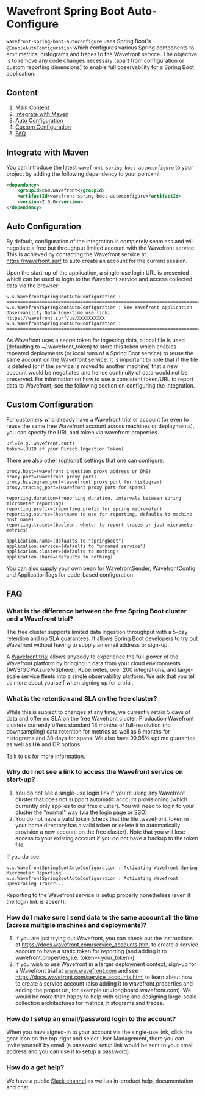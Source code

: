 # Wavefront Spring Boot Auto-Configure

`wavefront-spring-boot-autoconfigure` uses Spring Boot's `@EnableAutoConfiguration` which configures various Spring components to emit metrics, histograms and traces to the Wavefront service. The objective is to remove any code changes necessary (apart from configuration or custom reporting dimensions) to enable full observability for a Spring Boot application. 

## Content

1. [Main Content](https://github.com/wavefrontHQ/wavefront-spring-boot-autoconfigure)
2. [Integrate with Maven](#integrate-with-maven)
3. [Auto Configuration](#auto-configuration)
4. [Custom Configuration](#custom-configuration)
5. [FAQ](#faq)


## Integrate with Maven

You can introduce the latest `wavefront-spring-boot-autoconfigure` to your project by adding the following dependency to your pom.xml

```xml
<dependency>
    <groupId>com.wavefront</groupId>
    <artifactId>wavefront-spring-boot-autoconfigure</artifactId>
    <version>2.0.0</version>
</dependency>
```

## Auto Configuration

By default, configuration of the integration is completely seamless and will negotiate a free but throughput limited account with the Wavefront service. This is achieved by contacting the Wavefront service at https://wavefront.surf to auto create an account for the current session.

Upon the start-up of the application, a single-use login URL is presented which can be used to login to the Wavefront service and access collected data via the browser:

```text
w.s.WavefrontSpringBootAutoConfiguration : ======================================================================================================
w.s.WavefrontSpringBootAutoConfiguration : See Wavefront Application Observability Data (one-time use link): https://wavefront.surf/us/XXXXXXXXXX
w.s.WavefrontSpringBootAutoConfiguration : ======================================================================================================
```

As Wavefront uses a secret token for ingesting data, a local file is used (defaulting to ~/.wavefront_token) to store this token which enables repeated deployments (or local runs of a Spring Boot service) to reuse the same account on the Wavefront service. It is important to note that if the file is deleted (or if the service is moved to another machine) that a new account would be negotiated and hence continuity of data would not be preserved. For information on how to use a consistent token/URL to report data to Wavefront, see the following section on configuring the integration.

## Custom Configuration

For customers who already have a Wavefront trial or account (or even to reuse the same free Wavefront account across machines or deployments), you can specify the URL and token via wavefront.properties.

```properties
url=(e.g. wavefront.surf)
token=(UUID of your Direct Ingestion Token)
```

There are also other (optional) settings that one can configure:

```properties
proxy.host=(wavefront ingestion proxy address or DNS)
proxy.port=(wavefront proxy port)
proxy.histogram_port=(wavefront proxy port for histogram)
proxy.tracing_port=(wavefront proxy port for spans)

reporting.duration=(reporting duration, intervals between spring micrometer reporting)
reporting.prefix=(reporting.prefix for spring micrometer)
reporting.source=(hostname to use for reporting, defaults to machine host name)
reporting.traces=(boolean, wheter to report traces or just micrometer metrics)

application.name=(defaults to "springboot")
application.service=(defaults to "unnamed_service")
application.cluster=(defaults to nothing)
application.shard=(defaults to nothing)
```

You can also supply your own bean for WavefrontSender, WavefrontConfig and ApplicationTags for code-based configuration.

## FAQ

### What is the difference between the free Spring Boot cluster and a Wavefront trial?

The free cluster supports limited data ingestion throughput with a 5-day retention and no SLA guarantees. It allows Spring Boot developers to try out Wavefront without having to supply an email address or sign-up.

A [Wavefront trial](https://www.wavefront.com/sign-up/) allows anybody to experience the full-power of the Wavefront platform by bringing in data from your cloud environments (AWS/GCP/Azure/vSphere), Kubernetes, over 200 integrations, and large-scale service fleets into a single observability platform. We ask that you tell us more about yourself when signing up for a trial.

### What is the retention and SLA on the free cluster?

While this is subject to changes at any time, we currently retain 5 days of data and offer no SLA on the free Wavefront cluster. Production Wavefront clusters currently offers standard 18 months of full-resolution (no downsampling) data retention for metrics as well as 6 months for histograms and 30 days for spans. We also have 99.95% uptime guarantee, as well as HA and DR options.

Talk to us for more information.

### Why do I not see a link to access the Wavefront service on start-up?

1. You do not see a single-use login link if you're using any Wavefront cluster that does not support automatic account provisioning (which currently only applies to our free cluster). You will need to login to your cluster the "normal" way (via the login page or SSO).
2. You do not have a valid token (check that the file .wavefront_token in your home directory has a valid token or delete it to automatically provision a new account on the free cluster). Note that you will lose access to your existing account if you do not have a backup to the token file.

If you do see:

```text
w.s.WavefrontSpringBootAutoConfiguration : Activating Wavefront Spring Micrometer Reporting...
w.s.WavefrontSpringBootAutoConfiguration : Activating Wavefront OpenTracing Tracer...
```

Reporting to the Wavefront service is setup properly nonetheless (even if the login link is absent).

### How do I make sure I send data to the same account all the time (across multiple machines and deployments)?

1. If you are just trying out Wavefront, you can check out the instructions at https://docs.wavefront.com/service_accounts.html to create a service account to have a static token for reporting (and adding it to wavefront.properties, i.e. token=<your_token>).
2. If you wish to use Wavefront in a larger deployment context, sign-up for a Wavefront trial at www.wavefront.com and see https://docs.wavefront.com/service_accounts.html to learn about how to create a service account (also adding it to wavefront.properties and adding the proper url, for example url=longboard.wavefront.com). We would be more than happy to help with sizing and designing large-scale collection architectures for metrics, histograms and traces.
 
### How do I setup an email/password login to the account?

When you have signed-in to your account via the single-use link, click the gear icon on the top-right and select User Management, there you can invite yourself by email (a password setup link would be sent to your email address and you can use it to setup a password).

### How do a get help?

We have a public [Slack channel](https://www.wavefront.com/join-public-slack) as well as in-product help, documentation and chat.